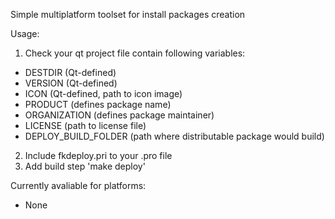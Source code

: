 Simple multiplatform toolset for install packages creation

Usage:

1. Check your qt project file contain following variables:
  * DESTDIR (Qt-defined)
  * VERSION (Qt-defined)
  * ICON (Qt-defined, path to icon image)
  * PRODUCT (defines package name)
  * ORGANIZATION (defines package maintainer)
  * LICENSE (path to license file)
  * DEPLOY_BUILD_FOLDER (path where distributable package would build)
2. Include fkdeploy.pri to your .pro file
3. Add build step 'make deploy'

Currently avaliable for platforms:
  - None
